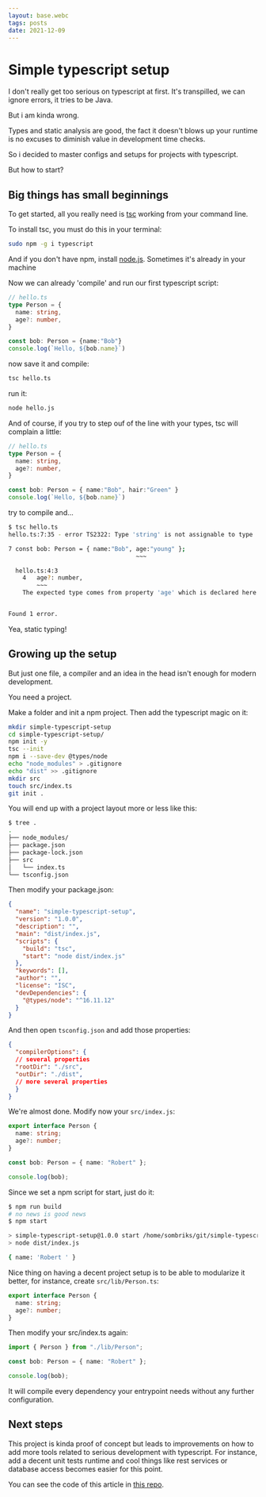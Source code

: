 ```yaml
---
layout: base.webc
tags: posts
date: 2021-12-09
---
```

# Simple typescript setup

I don't really get too serious on typescript at first. It's transpilled, we can
ignore errors, it tries to be Java.

But i am kinda wrong.

Types and static analysis are good, the fact it doesn't blows up your runtime is
no excuses to diminish value in development time checks.

So i decided to master configs and setups for projects with typescript.

But how to start?

## Big things has small beginnings

To get started, all you really need is
[tsc](https://www.typescriptlang.org/docs/handbook/compiler-options.html)
working from your command line.

To install tsc, you must do this in your terminal:

```bash
sudo npm -g i typescript
```

And if you don't have npm, install [node.js](https://nodejs.org/en/download/).
Sometimes it's already in your machine

Now we can already 'compile' and run our first typescript script:

```ts
// hello.ts
type Person = {
  name: string,
  age?: number,   
}

const bob: Person = {name:"Bob"}
console.log(`Hello, ${bob.name}`)
```

now save it and compile:

```bash
tsc hello.ts 
```

run it:

```bash
node hello.js 
```

And of course, if you try to step ouf of the line with your types, tsc will
complain a little:

```ts
// hello.ts
type Person = {
  name: string,
  age?: number,   
}

const bob: Person = { name:"Bob", hair:"Green" }
console.log(`Hello, ${bob.name}`)
```

try to compile and...

```bash
$ tsc hello.ts 
hello.ts:7:35 - error TS2322: Type 'string' is not assignable to type 'number'.

7 const bob: Person = { name:"Bob", age:"young" };
                                    ~~~

  hello.ts:4:3
    4   age?: number,
        ~~~
    The expected type comes from property 'age' which is declared here on type 'Person'


Found 1 error.
```

Yea, static typing!

## Growing up the setup

But just one file, a compiler and an idea in the head isn't enough for modern
development.

You need a project.

Make a folder and init a npm project. Then add the typescript magic on it:

```bash
mkdir simple-typescript-setup
cd simple-typescript-setup/
npm init -y
tsc --init
npm i --save-dev @types/node
echo "node_modules" > .gitignore
echo "dist" >> .gitignore
mkdir src
touch src/index.ts
git init .
```

You will end up with a project layout more or less like this:

```bash
$ tree .
.
├── node_modules/
├── package.json
├── package-lock.json
├── src
│   └── index.ts
└── tsconfig.json
```

Then modify your package.json:

```json
{
  "name": "simple-typescript-setup",
  "version": "1.0.0",
  "description": "",
  "main": "dist/index.js",
  "scripts": {
    "build": "tsc",
    "start": "node dist/index.js"
  },
  "keywords": [],
  "author": "",
  "license": "ISC",
  "devDependencies": {
    "@types/node": "^16.11.12"
  }
}

```

And then open `tsconfig.json` and add those properties:

```json
{
  "compilerOptions": {
  // several properties
  "rootDir": "./src",
  "outDir": "./dist",
  // more several properties
  }
}  
```

We're almost done. Modify now your `src/index.js`:

```ts
export interface Person {
  name: string;
  age?: number;
}

const bob: Person = { name: "Robert" };

console.log(bob);
```

Since we set a npm script for start, just do it:

```bash
$ npm run build
# no news is good news
$ npm start

> simple-typescript-setup@1.0.0 start /home/sombriks/git/simple-typescript-setup
> node dist/index.js

{ name: 'Robert ' }
```

Nice thing on having a decent project setup is to be able to modularize it
better, for instance, create `src/lib/Person.ts`:

```ts
export interface Person {
  name: string;
  age?: number;
}
```

Then modify your src/index.ts again:

```ts
import { Person } from "./lib/Person";

const bob: Person = { name: "Robert" };

console.log(bob);
```

It will compile every dependency your entrypoint needs without any further
configuration.

## Next steps

This project is kinda proof of concept but leads to improvements on how to add
more tools related to serious development with typescript. For instance, add a
decent unit tests runtime and cool things like rest services or database access
becomes easier for this point.

You can see the code of this article in
[this repo](https://github.com/sombriks/simple-typescript-setup).
